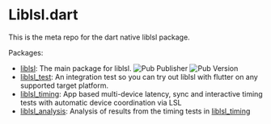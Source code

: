 # Liblsl.dart

This is the meta repo for the dart native liblsl package.

Packages:

- [liblsl](./packages/liblsl): The main package for liblsl. ![Pub Publisher](https://img.shields.io/pub/publisher/liblsl?style=flat-square) ![Pub Version](https://img.shields.io/pub/v/liblsl)
- [liblsl_test](./packages/liblsl_test): An integration test so you can try out liblsl with flutter on any supported target platform.
- [liblsl_timing](./packages/liblsl_timing): App based multi-device latency, sync and interactive timing tests with automatic device coordination via LSL
- [liblsl_analysis](./packages/liblsl_analysis): Analysis of results from the timing tests in [liblsl_timing](./packages/liblsl_timing)

